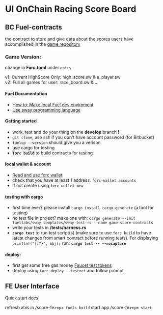 # UI OnChain Racing Score Board 
## BC Fuel-contracts
  
the contract to store and give data about the scores users have accomplished in the [game repository](https://github.com/BKcore/HexGL/tree/master/textures/ships/feisar)

[sway book]: https://fuellabs.github.io/sway/v0.56.0/book/


### Game Version:
change in **Forc.toml** under ```entry```  

v1: Current HighScore Only:  high_score.sw & a_player.sw  
v2: Full all games for user: race_board.sw & ...  

#### Fuel Documentation
- [How to: Make local Fuel dev enviroment](https://docs.fuel.network/docs/intro/quickstart-contract/)
- [Use sway programming language](https://docs.fuel.network/docs/sway/)
#### Getting started
- work, test and do your thing on the **develop** branch **!**
- ```git clone```, use ssh if you don't have account password (for Bitbucket)
- ```fuelup --version``` should give you a verison
- use cargo for testing
- **```forc build```** to build contracts for testing

#### local wallet & account
- [Read and use forc wallet](https://github.com/FuelLabs/forc-wallet)
- check that you have at least 1 address. ```forc-wallet accounts```
- if not create using ```forc-wallet new```

#### testing with cargo
- first time ever? please install ```cargo install cargo-generate``` (a tool for testing)
- no test file in project? make one with: ```cargo generate --init fuellabs/sway templates/sway-test-rs --name game-score-contracts```
- write your tests in **/tests/harness.rs**
- **```cargo test```** to run test script(s) (make sure to use ```forc build``` to have latest changes from smart contract before running tests). For displaying ```println!("{:?}", obj);``` run: **```cargo test -- --nocapture```**

#### deploy:
- first get some free gas money [Faucet test tokens](https://faucet-beta-5.fuel.network/)
- deploy using ```forc deploy --testnet``` and follow prompt

## FE User Interface
[Quick start docs](https://docs.fuel.network/docs/intro/quickstart-frontend/)

refresh abis in /score-fe>```npx fuels build```
start app /score-fe>```npm start```
``` ```
``` ```